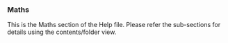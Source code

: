 <div class="section">

<div class="titlepage">

<div>

<div>

### <span id="maths"></span>Maths

</div>

</div>

</div>

This is the Maths section of the Help file. Please refer the
sub-sections for details using the contents/folder view.

</div>
